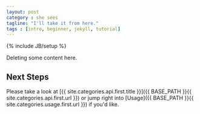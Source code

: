 ```yaml
---
layout: post
category : she sees
tagline: "I'll take it from here."
tags : [intro, beginner, jekyll, tutorial]
---
```

{% include JB/setup %}

Deleting some content here. 
## Next Steps

Please take a look at [{{ site.categories.api.first.title }}]({{ BASE_PATH }}{{ site.categories.api.first.url }})
or jump right into [Usage]({{ BASE_PATH }}{{ site.categories.usage.first.url }}) if you'd like.